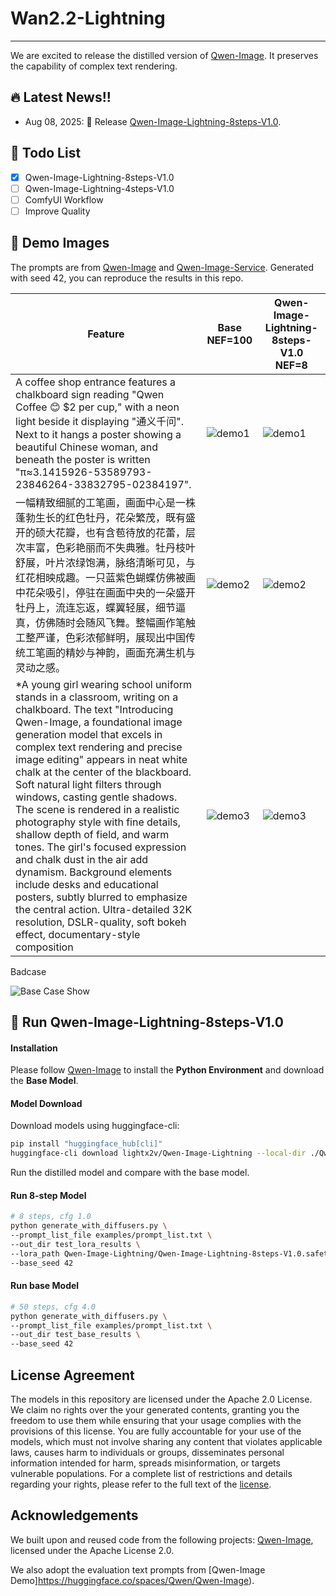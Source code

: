 # Wan2.2-Lightning


-----

<!-- [**Wan2.2-Lightning: Distill Wan2.2 Family into 4 Steps**] <be> -->


We are excited to release the distilled version of [Qwen-Image](https://github.com/QwenLM/Qwen-Image). It preserves the capability of complex text rendering.

## 🔥 Latest News!!

* Aug 08, 2025: 👋 Release [Qwen-Image-Lightning-8steps-V1.0](https://huggingface.co/lightx2v/Qwen-Image-Lightning/blob/main/Qwen-Image-Lightning-8steps-V1.0.safetensors).

## 📑 Todo List
- [x] Qwen-Image-Lightning-8steps-V1.0
- [ ] Qwen-Image-Lightning-4steps-V1.0
- [ ] ComfyUI Workflow
- [ ] Improve Quality

## 📑 Demo Images

The prompts are from [Qwen-Image](https://github.com/QwenLM/Qwen-Image) and [Qwen-Image-Service](https://huggingface.co/spaces/Qwen/Qwen-Image). Generated with seed 42, you can reproduce the results in this repo. 

| Feature         | Base NEF=100               | Qwen-Image-Lightning-8steps-V1.0 NEF=8|
|-----------------|----------------------------|----------------------------|
| A coffee shop entrance features a chalkboard sign reading "Qwen Coffee 😊 $2 per cup," with a neon light beside it displaying "通义千问". Next to it hangs a poster showing a beautiful Chinese woman, and beneath the poster is written "π≈3.1415926-53589793-23846264-33832795-02384197".   | ![demo1](https://github.com/user-attachments/assets/0d0a4185-dc55-4dbb-b9ea-106c7db8fac8)   | ![demo1](https://github.com/user-attachments/assets/ab67d165-7c2c-47fa-b9da-f541119ffb88)   |
| 一幅精致细腻的工笔画，画面中心是一株蓬勃生长的红色牡丹，花朵繁茂，既有盛开的硕大花瓣，也有含苞待放的花蕾，层次丰富，色彩艳丽而不失典雅。牡丹枝叶舒展，叶片浓绿饱满，脉络清晰可见，与红花相映成趣。一只蓝紫色蝴蝶仿佛被画中花朵吸引，停驻在画面中央的一朵盛开牡丹上，流连忘返，蝶翼轻展，细节逼真，仿佛随时会随风飞舞。整幅画作笔触工整严谨，色彩浓郁鲜明，展现出中国传统工笔画的精妙与神韵，画面充满生机与灵动之感。  | ![demo2](https://github.com/user-attachments/assets/60b46667-bfe8-40d7-b5ea-16ea2942af3e")   | ![demo2](https://github.com/user-attachments/assets/57585e4e-dd95-4bfb-8040-6462d2e1fdf5)   |
| *A young girl wearing school uniform stands in a classroom, writing on a chalkboard. The text "Introducing Qwen-Image, a foundational image generation model that excels in complex text rendering and precise image editing" appears in neat white chalk at the center of the blackboard. Soft natural light filters through windows, casting gentle shadows. The scene is rendered in a realistic photography style with fine details, shallow depth of field, and warm tones. The girl's focused expression and chalk dust in the air add dynamism. Background elements include desks and educational posters, subtly blurred to emphasize the central action. Ultra-detailed 32K resolution, DSLR-quality, soft bokeh effect, documentary-style composition  | ![demo3](https://github.com/user-attachments/assets/0524e6f0-2d93-4898-aba4-6a07a7e439d5)   | ![demo3](https://github.com/user-attachments/assets/3d9ddabd-ab16-405e-88be-c358460bc769)   |

Badcase

![Base Case Show](<img width="928" height="1664" alt="Image" src="https://github.com/user-attachments/assets/a2f519b9-132c-458b-bf39-dac86be2fe10" />)

## 🚀 Run Qwen-Image-Lightning-8steps-V1.0

#### Installation

Please follow [Qwen-Image](https://github.com/QwenLM/Qwen-Image) to install the **Python Environment** and download the **Base Model**.

#### Model Download

Download models using huggingface-cli:
``` sh
pip install "huggingface_hub[cli]"
huggingface-cli download lightx2v/Qwen-Image-Lightning --local-dir ./Qwen-Image-Lightning
```

Run the distilled model and compare with the base model.

#### Run 8-step Model

``` sh
# 8 steps, cfg 1.0
python generate_with_diffusers.py \
--prompt_list_file examples/prompt_list.txt \
--out_dir test_lora_results \
--lora_path Qwen-Image-Lightning/Qwen-Image-Lightning-8steps-V1.0.safetensors \
--base_seed 42 
```

#### Run base Model

``` sh
# 50 steps, cfg 4.0
python generate_with_diffusers.py \
--prompt_list_file examples/prompt_list.txt \
--out_dir test_base_results \
--base_seed 42 
```


## License Agreement
The models in this repository are licensed under the Apache 2.0 License. We claim no rights over the your generated contents, granting you the freedom to use them while ensuring that your usage complies with the provisions of this license. You are fully accountable for your use of the models, which must not involve sharing any content that violates applicable laws, causes harm to individuals or groups, disseminates personal information intended for harm, spreads misinformation, or targets vulnerable populations. For a complete list of restrictions and details regarding your rights, please refer to the full text of the [license](LICENSE.txt).


## Acknowledgements

We built upon and reused code from the following projects: [Qwen-Image](https://github.com/QwenLM/Qwen-Image), licensed under the Apache License 2.0. 

We also adopt the evaluation text prompts from [Qwen-Image Demo]https://huggingface.co/spaces/Qwen/Qwen-Image).
